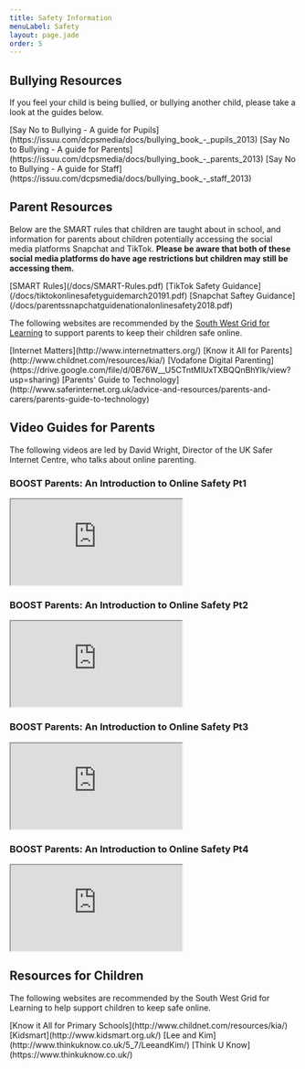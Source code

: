 ```yaml
---
title: Safety Information
menuLabel: Safety
layout: page.jade
order: 5
---
```


## Bullying Resources

If you feel your child is being bullied, or bullying another child, please take a look at the guides below.

<div class="cf infoButtons">
	[Say No to Bullying - A guide for Pupils](https://issuu.com/dcpsmedia/docs/bullying_book_-_pupils_2013)
	[Say No to Bullying - A guide for Parents](https://issuu.com/dcpsmedia/docs/bullying_book_-_parents_2013)
	[Say No to Bullying - A guide for Staff](https://issuu.com/dcpsmedia/docs/bullying_book_-_staff_2013)
</div>

## Parent Resources

Below are the SMART rules that children are taught about in school, and information for parents about children potentially accessing the social media platforms Snapchat and TikTok. **Please be aware that both of these social media platforms do have age restrictions but children may still be accessing them.**

<div class="cf infoButtons">
	[SMART Rules](/docs/SMART-Rules.pdf)
	[TikTok Safety Guidance](/docs/tiktokonlinesafetyguidemarch20191.pdf)
	[Snapchat Saftey Guidance](/docs/parentssnapchatguidenationalonlinesafety2018.pdf)
</div>

The following websites are recommended by the <a href="http://swgfl.org.uk" target="_blank">South West Grid for Learning</a> to support parents to keep their children safe online.

<div class="cf infoButtons">
	[Internet Matters](http://www.internetmatters.org/)
	[Know it All for Parents](http://www.childnet.com/resources/kia/)
	[Vodafone Digital Parenting](https://drive.google.com/file/d/0B76W__U5CTntMlUxTXBQQnBhYlk/view?usp=sharing)
	[Parents' Guide to Technology](http://www.saferinternet.org.uk/advice-and-resources/parents-and-carers/parents-guide-to-technology)
</div>

## Video Guides for Parents

The following videos are led by David Wright, Director of the UK Safer Internet Centre, who talks about online parenting.

### BOOST Parents: An Introduction to Online Safety Pt1

<iframe src="https://boost.swgfl.org.uk/assets/embed.php?f=assets%2Fvideos%2Fboost-parents-an-introduction-to-online-safety-part-1.mp4" class="video"></iframe>

### BOOST Parents: An Introduction to Online Safety Pt2

<iframe src="https://boost.swgfl.org.uk/assets/embed.php?f=assets%2Fvideos%2Fboost-parents-an-introduction-to-online-safety-part-2.mp4" class="video"></iframe>

### BOOST Parents: An Introduction to Online Safety Pt3

<iframe src="https://boost.swgfl.org.uk/assets/embed.php?f=assets%2Fvideos%2Fboost-parents-an-introduction-to-online-safety-part-3.mp4" class="video"></iframe>

### BOOST Parents: An Introduction to Online Safety Pt4

<iframe src="https://boost.swgfl.org.uk/assets/embed.php?f=assets%2Fvideos%2Fboost-parents-an-introduction-to-online-safety-part-4.mp4" class="video"></iframe>

## Resources for Children

The following websites are recommended by the South West Grid for Learning to help support children to keep safe online.

<div class="cf infoButtons">
	[Know it All for Primary Schools](http://www.childnet.com/resources/kia/)
	[Kidsmart](http://www.kidsmart.org.uk/)
	[Lee and Kim](http://www.thinkuknow.co.uk/5_7/LeeandKim/)
	[Think U Know](https://www.thinkuknow.co.uk/)
</div>

[1]: https://drive.google.com/file/d/0B76W__U5CTntMlUxTXBQQnBhYlk/view?usp=sharing
